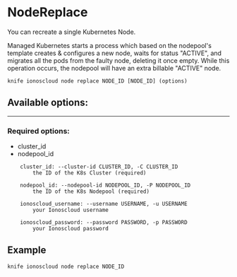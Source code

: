 # NodeReplace

You can recreate a single Kubernetes Node.

Managed Kubernetes starts a process which based on the nodepool&#39;s template creates &amp; configures a new node, waits for status &quot;ACTIVE&quot;, and migrates all the pods from the faulty node, deleting it once empty. While this operation occurs, the nodepool will have an extra billable &quot;ACTIVE&quot; node.

    knife ionoscloud node replace NODE_ID [NODE_ID] (options)


## Available options:
---

### Required options:
* cluster_id
* nodepool_id

```
    cluster_id: --cluster-id CLUSTER_ID, -C CLUSTER_ID
        the ID of the K8s Cluster (required)

    nodepool_id: --nodepool-id NODEPOOL_ID, -P NODEPOOL_ID
        the ID of the K8s Nodepool (required)

    ionoscloud_username: --username USERNAME, -u USERNAME
        your Ionoscloud username

    ionoscloud_password: --password PASSWORD, -p PASSWORD
        your Ionoscloud password

```

## Example

    knife ionoscloud node replace NODE_ID 
